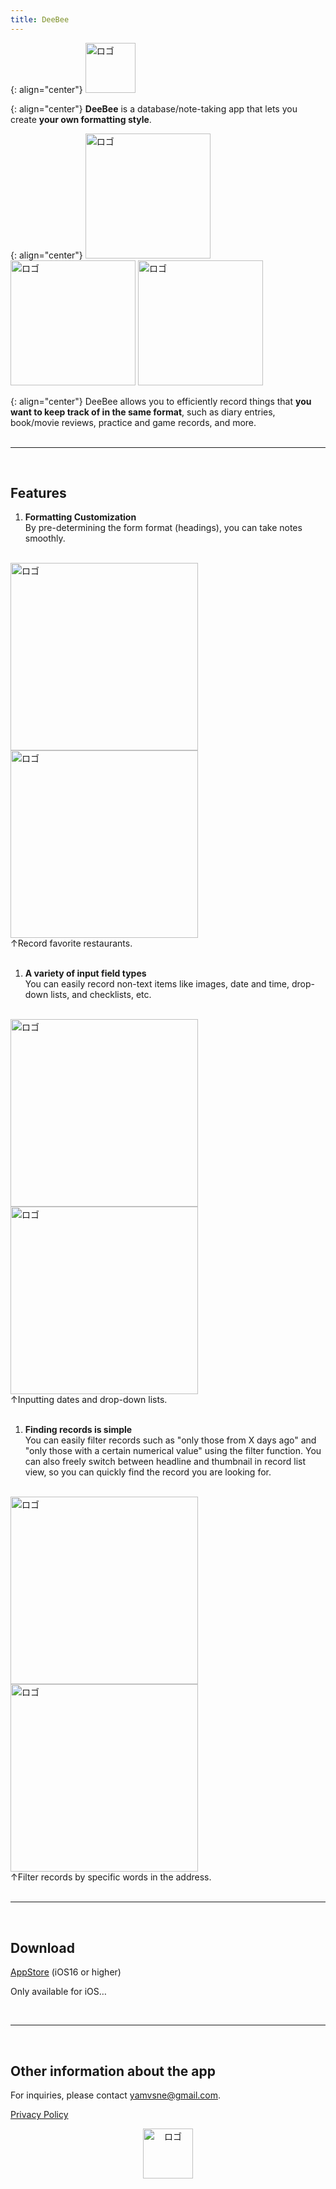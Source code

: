 ```yaml
---
title: DeeBee
---
```


{: align="center"}
<img src="https://raw.githubusercontent.com/yamvsne/DeeBee/images/images/DeeBee_Logo.svg" alt="ロゴ" width="80"/><br>

{: align="center"}
**DeeBee** is a database/note-taking app that lets you create **your own formatting style**.<br>

{: align="center"}
<img src="https://raw.githubusercontent.com/yamvsne/DeeBee/images/images/top1-5.4_en.jpg" alt="ロゴ" width="200"/>
<img src="https://raw.githubusercontent.com/yamvsne/DeeBee/images/images/top2-5.4_en.jpg" alt="ロゴ" width="200"/>
<img src="https://raw.githubusercontent.com/yamvsne/DeeBee/images/images/top3-5.4_en.jpg" alt="ロゴ" width="200"/><br>

{: align="center"}
DeeBee allows you to efficiently record things that **you want to keep track of in the same format**, such as diary entries, book/movie reviews, practice and game records, and more.<br><br>

---

<br>

## Features

1. **Formatting Customization**<br>
By pre-determining the form format (headings), you can take notes smoothly.<br><br>
<img src="https://raw.githubusercontent.com/yamvsne/DeeBee/images/images/feature1-1-5.4_en.jpg" alt="ロゴ" width="300"/>
<img src="https://raw.githubusercontent.com/yamvsne/DeeBee/images/images/feature1-2-5.4_en.jpg" alt="ロゴ" width="300"/><br>
↑Record favorite restaurants.<br><br>

1. **A variety of input field types**<br>
You can easily record non-text items like images, date and time, drop-down lists, and checklists, etc.<br><br>
<img src="https://raw.githubusercontent.com/yamvsne/DeeBee/images/images/feature2-1-5.4_en.jpg" alt="ロゴ" width="300"/>
<img src="https://raw.githubusercontent.com/yamvsne/DeeBee/images/images/feature2-2-5.4_en.jpg" alt="ロゴ" width="300"/><br>
↑Inputting dates and drop-down lists.<br><br>

1. **Finding records is simple**<br>
You can easily filter records such as "only those from X days ago" and "only those with a certain numerical value" using the filter function. You can also freely switch between headline and thumbnail in record list view, so you can quickly find the record you are looking for.<br><br>
<img src="https://raw.githubusercontent.com/yamvsne/DeeBee/images/images/feature3-1-5.4_en.jpg" alt="ロゴ" width="300"/>
<img src="https://raw.githubusercontent.com/yamvsne/DeeBee/images/images/feature3-2-5.4_en.jpg" alt="ロゴ" width="300"/><br>
↑Filter records by specific words in the address.<br><br>

---

<br>

## Download

[AppStore](http://google.com) (iOS16 or higher)

Only available for iOS…<br>

<br>

---

<br>

## Other information about the app

For inquiries, please contact yamvsne@gmail.com.

[Privacy Policy](https://yamvsne.github.io/DeeBee/PrivacyPolicy/en)

<div align="center">
<img src="https://raw.githubusercontent.com/yamvsne/DeeBee/images/images/DeeBee_Logo.svg" alt="ロゴ" width="80"/>
</div>
